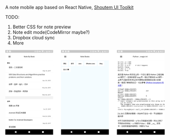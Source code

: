 A note mobile app based on React Native, [Shoutem UI Toolkit](https://shoutem.github.io/docs/ui-toolkit/introduction)

TODO:

1. Better CSS for note preview
2. Note edit mode(CodeMirror maybe?)
3. Dropbox cloud sync
4. More


![](https://github.com/DaVinci42/Cosimo/raw/master/raw/screenshot.jpg)

